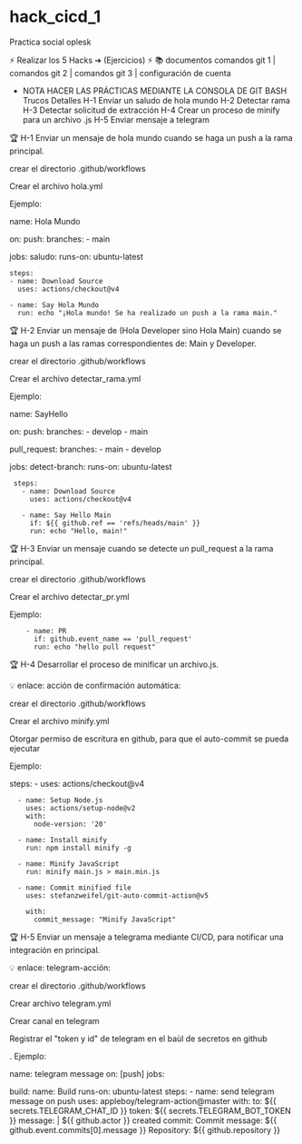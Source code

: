 # hack_cicd_1
Practica social oplesk 

⚡️ Realizar los 5 Hacks ➔ (Ejercicios) ⚡️
📚 documentos comandos git 1 | comandos git 2 | comandos git 3 | configuración de cuenta
- NOTA HACER LAS PRÁCTICAS MEDIANTE LA CONSOLA DE GIT BASH  
Trucos	Detalles
H-1	Enviar un saludo de hola mundo
H-2	Detectar rama
H-3	Detectar solicitud de extracción
H-4	Crear un proceso de minify para un archivo .js
H-5	Enviar mensaje a telegram

🏆 H-1
Enviar un mensaje de hola mundo cuando se haga un push a la rama principal.

crear el directorio .github/workflows

Crear el archivo hola.yml

Ejemplo:

name: Hola Mundo

on:
  push:
    branches:
      - main

jobs:
  saludo:
    runs-on: ubuntu-latest
    
    steps:
    - name: Download Source
      uses: actions/checkout@v4
      
    - name: Say Hola Mundo
      run: echo "¡Hola mundo! Se ha realizado un push a la rama main."

🏆 H-2
Enviar un mensaje de (Hola Developer sino Hola Main) cuando se haga un push a las ramas correspondientes de: Main y Developer.

crear el directorio .github/workflows

Crear el archivo detectar_rama.yml

Ejemplo:

 name: SayHello

 on:
   push:
     branches:
       - develop
       - main

   pull_request:
     branches:
       - main
       - develop

       
 jobs:
  detect-branch:
     runs-on: ubuntu-latest

     steps:
       - name: Download Source
         uses: actions/checkout@v4
          
       - name: Say Hello Main
         if: ${{ github.ref == 'refs/heads/main' }}
         run: echo "Hello, main!"

🏆 H-3
Enviar un mensaje cuando se detecte un pull_request a la rama principal.

crear el directorio .github/workflows

Crear el archivo detectar_pr.yml

Ejemplo:

        - name: PR
          if: github.event_name == 'pull_request'
          run: echo "hello pull request"  

🏆 H-4
Desarrollar el proceso de minificar un archivo.js.

💡 enlace: acción de confirmación automática:

crear el directorio .github/workflows

Crear el archivo minify.yml

Otorgar permiso de escritura en github, para que el auto-commit se pueda ejecutar

Ejemplo:

  steps:
      - uses: actions/checkout@v4

      - name: Setup Node.js
        uses: actions/setup-node@v2
        with:
          node-version: '20'  

      - name: Install minify
        run: npm install minify -g

      - name: Minify JavaScript
        run: minify main.js > main.min.js

      - name: Commit minified file
        uses: stefanzweifel/git-auto-commit-action@v5
        
        with:
          commit_message: "Minify JavaScript"

🏆 H-5
Enviar un mensaje a telegrama mediante CI/CD, para notificar una integración en principal.

💡 enlace: telegram-acción:

crear el directorio .github/workflows

Crear archivo telegram.yml

Crear canal en telegram

Registrar el "token y id" de telegram en el baùl de secretos en github

. Ejemplo:

name: telegram message
on: [push]
jobs:

  build:
    name: Build
    runs-on: ubuntu-latest
    steps:
      - name: send telegram message on push
        uses: appleboy/telegram-action@master
        with:
          to: ${{ secrets.TELEGRAM_CHAT_ID }}
          token: ${{ secrets.TELEGRAM_BOT_TOKEN }}
          message: |
            ${{ github.actor }} created commit:
            Commit message: ${{ github.event.commits[0].message }}
            Repository: ${{ github.repository }}
